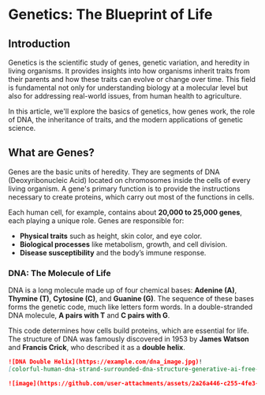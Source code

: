 # Genetics: The Blueprint of Life

## Introduction

Genetics is the scientific study of genes, genetic variation, and heredity in living organisms. It provides insights into how organisms inherit traits from their parents and how these traits can evolve or change over time. This field is fundamental not only for understanding biology at a molecular level but also for addressing real-world issues, from human health to agriculture.

In this article, we'll explore the basics of genetics, how genes work, the role of DNA, the inheritance of traits, and the modern applications of genetic science.

## What are Genes?


Genes are the basic units of heredity. They are segments of DNA (Deoxyribonucleic Acid) located on chromosomes inside the cells of every living organism. A gene's primary function is to provide the instructions necessary to create proteins, which carry out most of the functions in cells.

Each human cell, for example, contains about **20,000 to 25,000 genes**, each playing a unique role. Genes are responsible for:

- **Physical traits** such as height, skin color, and eye color.
- **Biological processes** like metabolism, growth, and cell division.
- **Disease susceptibility** and the body’s immune response.

### DNA: The Molecule of Life

DNA is a long molecule made up of four chemical bases: **Adenine (A)**, **Thymine (T)**, **Cytosine (C)**, and **Guanine (G)**. The sequence of these bases forms the genetic code, much like letters form words. In a double-stranded DNA molecule, **A pairs with T** and **C pairs with G**.

This code determines how cells build proteins, which are essential for life. The structure of DNA was famously discovered in 1953 by **James Watson** and **Francis Crick**, who described it as a **double helix**.

```markdown
![DNA Double Helix](https://example.com/dna_image.jpg)!
[colorful-human-dna-strand-surrounded-dna-structure-generative-ai-free-photo](https://github.com/user-attachments/assets/83f46f8a-5fb0-426e-a35e-8639707b04e9)

![image](https://github.com/user-attachments/assets/2a26a446-c255-4fe3-b342-62da4f805bd5)
